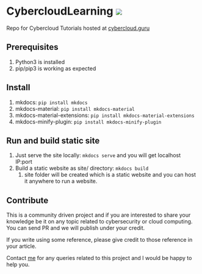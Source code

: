 # CybercloudLearning ![](https://github.com/jassics/CybercloudLearning/actions/workflows/ci.yml/badge.svg)
Repo for Cybercloud Tutorials hosted at [cybercloud.guru](https://cybercloud.guru/)

## Prerequisites
1. Python3 is installed
2. pip/pip3 is working as expected

## Install
1. mkdocs: `pip install mkdocs`
2. mkdocs-material: `pip install mkdocs-material` 
3. mkdocs-material-extensions: `pip install mkdocs-material-extensions`
4. mkdocs-minify-plugin: `pip install mkdocs-minify-plugin`

## Run and build static site
1. Just serve the site locally: `mkdocs serve` and you will get localhost IP:port
2. Build a static website as site/ directory: `mkdocs build`
   1. site folder will be created which is a static website and you can host it anywhere to run a website.

## Contribute
This is a community driven project and if you are interested to share your knowledge be it on any topic related to cybersecurity or cloud computing. You can send PR and we will publish under your credit.

If you write using some reference, please give credit to those reference in your article.

Contact [me](https://www.twitter.com/jassics) for any queries related to this project and I would be happy to help you.
